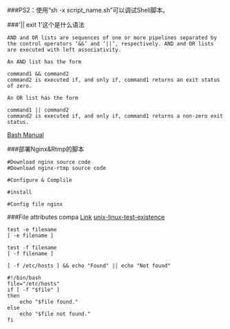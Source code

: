 
###PS2：使用“sh -x script_name.sh”可以调试Shell脚本。

###'|| exit 1'这个是什么语法
```
AND and OR lists are sequences of one or more pipelines separated by the control operators ‘&&’ and ‘||’, respectively. AND and OR lists are executed with left associativity.

An AND list has the form

command1 && command2
command2 is executed if, and only if, command1 returns an exit status of zero.

An OR list has the form

command1 || command2
command2 is executed if, and only if, command1 returns a non-zero exit status.
```
[Bash Manual](https://www.gnu.org/software/bash/manual/bashref.html)

###部署Nginx&Rtmp的脚本
```shell
#Download nginx source code
#Download nginx-rtmp source code

#Configure & Complile

#install

#Config file nginx

```

###File attributes compa
[Link](https://bash.cyberciti.biz/guide/File_attributes_comparisons)
[unix-linux-test-existence](http://www.cyberciti.biz/faq/unix-linux-test-existence-of-file-in-bash/)

```shell
test -e filename
[ -e filename ]
 
test -f filename
[ -f filename ]

[ -f /etc/hosts ] && echo "Found" || echo "Not found"

#!/bin/bash
file="/etc/hosts"
if [ -f "$file" ]
then
	echo "$file found."
else
	echo "$file not found."
fi

```

